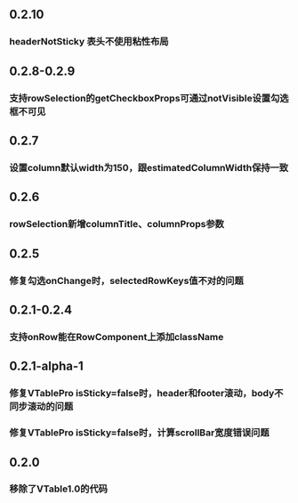 ## 0.2.10
### headerNotSticky 表头不使用粘性布局

## 0.2.8-0.2.9
### 支持rowSelection的getCheckboxProps可通过notVisible设置勾选框不可见

## 0.2.7
### 设置column默认width为150，跟estimatedColumnWidth保持一致

## 0.2.6
### rowSelection新增columnTitle、columnProps参数

## 0.2.5
### 修复勾选onChange时，selectedRowKeys值不对的问题

## 0.2.1-0.2.4
### 支持onRow能在RowComponent上添加className

## 0.2.1-alpha-1
### 修复VTablePro isSticky=false时，header和footer滚动，body不同步滚动的问题
### 修复VTablePro isSticky=false时，计算scrollBar宽度错误问题

## 0.2.0
### 移除了VTable1.0的代码


